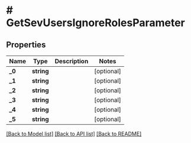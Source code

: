 # # GetSevUsersIgnoreRolesParameter

## Properties

Name | Type | Description | Notes
------------ | ------------- | ------------- | -------------
**_0** | **string** |  | [optional]
**_1** | **string** |  | [optional]
**_2** | **string** |  | [optional]
**_3** | **string** |  | [optional]
**_4** | **string** |  | [optional]
**_5** | **string** |  | [optional]

[[Back to Model list]](../../README.md#models) [[Back to API list]](../../README.md#endpoints) [[Back to README]](../../README.md)

